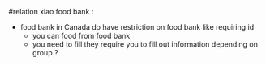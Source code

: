 
#relation 
xiao  food bank : 
- food bank in Canada do  have restriction on food bank like requiring  id 
	- you can food from food bank 
	- you need to fill they require you to fill out information depending on group ? 

